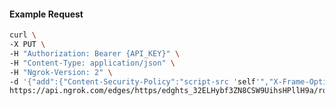 <!-- Code generated for API Clients. DO NOT EDIT. -->

#### Example Request

```bash
curl \
-X PUT \
-H "Authorization: Bearer {API_KEY}" \
-H "Content-Type: application/json" \
-H "Ngrok-Version: 2" \
-d '{"add":{"Content-Security-Policy":"script-src 'self'","X-Frame-Options":"DENY"},"enabled":true}' \
https://api.ngrok.com/edges/https/edghts_32ELHybf3ZN8CSW9UihsHPllH9a/routes/edghtsrt_32ELHu61Q2TXFNwVZyCqH9iAwYH/response_headers
```
